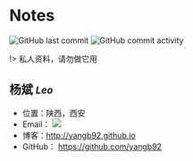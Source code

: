 # Notes

![GitHub last commit](https://img.shields.io/github/last-commit/yangb92/wiki?logo=mastercard)   ![GitHub commit activity](https://img.shields.io/github/commit-activity/m/yangb92/wiki?logo=scaleway)

!> 私人资料，请勿做它用

## 杨斌 <small>*Leo*</small>

- 位置：陕西，西安
- Email： <a target="_blank" href="http://mail.qq.com/cgi-bin/qm_share?t=qm_mailme&email=o5aRkJObl5WbluPS0o3AzM4" style="text-decoration:none;"><img src="http://rescdn.qqmail.com/zh_CN/htmledition/images/function/qm_open/ico_mailme_01.png"/></a>
- 博客：<http://yangb92.github.io>
- GitHub： <https://github.com/yangb92>
